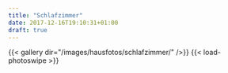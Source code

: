 ```yaml
---
title: "Schlafzimmer"
date: 2017-12-16T19:10:31+01:00
draft: true
---
```


{{< gallery dir="/images/hausfotos/schlafzimmer/" />}} {{< load-photoswipe >}}